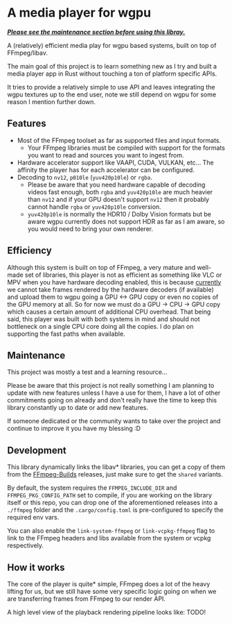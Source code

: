 # A media player for wgpu

**_[Please see the maintenance section before using this libray.](#maintenance)_**

A (relatively) efficient media play for wgpu based systems, built on top of FFmpeg/libav.

The main goal of this project is to learn something new as I try and built a media player app in Rust
without touching a ton of platform specific APIs.

It tries to provide a relatively simple to use API and leaves integrating the wgpu textures up to the
end user, note we still depend on wgpu for some reason I mention further down.

## Features

- Most of the FFmpeg toolset as far as supported files and input formats.
  * Your FFmpeg libraries must be compiled with support for the formats you want to read and sources you want to
    ingest from.
- Hardware accelerator support like VAAPI, CUDA, VULKAN, etc... The affinity the player has for
  each accelerator can be configured.
- Decoding to `nv12`, `p010le` (`yuv420p10le`) or `rgba`.
  * Please be aware that you need hardware capable of decoding videos fast enough, both `rgba` and `yuv420p10le`
    are much heavier than `nv12` and if your GPU doesn't support `nv12` then it probably cannot handle `rgba` or
    `yuv420p10le` conversion.
  * `yuv420p10le` is normally the HDR10 / Dolby Vision formats but be aware wgpu currently does not support HDR
    as far as I am aware, so you would need to bring your own renderer.

## Efficiency

Although this system is built on top of FFmpeg, a very mature and well-made set of libraries, this player
is not as efficient as something like VLC or MPV when you have hardware decoding enabled, this is 
because [currently](https://github.com/gfx-rs/wgpu/issues/3145) we cannot take frames rendered 
by the hardware decoders (if available) and upload them to wgpu going a GPU <-> GPU copy or even no
copies of the GPU memory at all. So for now we must do a GPU -> CPU -> GPU copy which causes
a certain amount of additional CPU overhead. That being said, this player was built with both systems
in mind and should not bottleneck on a single CPU core doing all the copies. 
I do plan on supporting the fast paths when available.


## Maintenance

This project was mostly a test and a learning resource...

Please be aware that this project is not really something I am planning to update with new features 
unless I have a use for them, I have a lot of other commitments going on already and don't really
have the time to keep this library constantly up to date or add new features.

If someone dedicated or the community wants to take over the project and continue to improve it you have
my blessing :D

## Development

This library dynamically links the libav* libraries, you can get a copy of them from the
[FFmpeg-Builds](https://github.com/BtbN/FFmpeg-Builds) releases, just make sure to get the `shared` variants.

By default, the system requires the `FFMPEG_INCLUDE_DIR` and `FFMPEG_PKG_CONFIG_PATH` set to compile,
if you are working on the library itself or this repo, you can drop one of the aforementioned releases
into a `./ffmpeg` folder and the `.cargo/config.toml` is pre-configured to specify the required env vars.

You can also enable the `link-system-ffmpeg` or `link-vcpkg-ffmpeg` flag to link to the FFmpeg headers and libs available from the
system or vcpkg respectively.

## How it works

The core of the player is quite* simple, FFmpeg does a lot of the heavy lifting for us, but we still have some
very specific logic going on when we are transferring frames from FFmpeg to our render API.

A high level view of the playback rendering pipeline looks like: TODO!

